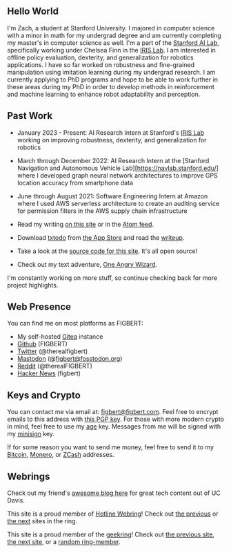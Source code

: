 ## Hello World

I'm Zach, a student at Stanford University. I majored in computer science with a minor in math for my undergrad degree and am currently completing my master's in computer science as well. I'm a part of the [Stanford AI Lab][saillink], specifically working under Chelsea Finn in the [IRIS Lab][irislink]. I am interested in offline policy evaluation, dexterity, and generalization for robotics applications. I have so far worked on robustness and fine-grained manipulation using imitation learning during my undergrad research. I am currently applying to PhD programs and hope to be able to work further in these areas during my PhD in order to develop methods in reinforcement and machine learning to enhance robot adaptability and perception.

## Past Work

- January 2023 - Present: AI Research Intern at Stanford's [IRIS Lab][irislink] working on improving robustness, dexterity, and generalization for robotics
- March through December 2022: AI Research Intern at the [Stanford Navigation and Autonomous Vehicle Lab][https://navlab.stanford.edu/] where I developed graph neural network architectures to improve GPS location accuracy from smartphone data
- June through August 2021: Software Engineering Intern at Amazon where I used AWS serverless architecture to create an auditing service for permission filters in the AWS supply chain infrastructure

- Read my writing [on this site][posts] or in the [Atom feed][atom].
- Download [txtodo][txtodo-site] from [the App Store][txtodo-store] and read
the [writeup][txtodo-article].
- Take a look at the [source code for this site][site-src]. It's all open
source!
- Check out my text adventure, [One Angry Wizard][txt-adventure].

I'm constantly working on more stuff, so continue checking back for more project
highlights.

## Web Presence

You can find me on most platforms as FIGBERT:

- My self-hosted [Gitea][gitea] instance
- [Github][github] (FIGBERT)
- [Twitter][twitter] (@therealfigbert)
- [Mastodon][mastodon] (@figbert@fosstodon.org)
- [Reddit][reddit] (@therealFIGBERT)
- [Hacker News][hn] (figbert)

## Keys and Crypto

You can contact me via email at: [figbert@figbert.com][email]. Feel free to
encrypt emails to this address with [this PGP key][pgp]. For those with more
modern crypto in mind, feel free to use my [age][age] key. Messages from me
will be signed with my [minisign][minisign] key.

If for some reason you want to send me money, feel free to send it to
my [Bitcoin][bitcoin], [Monero][monero], or [ZCash][zcash] addresses.

## Webrings

Check out my friend's [awesome blog here][burning-silicon] for great tech
content out of UC Davis.

This site is a proud member of [Hotline Webring][hotline-webring]! Check out
[the previous][hw-prev] or [the next][hw-next] sites in the ring.

This site is a proud member of the [geekring][geekring]! Check out [the previous
site][gr-prev], [the next site][gr-next], or a [random ring-member][gr-rand].

[saillink]: https://ai.stanford.edu
[irislink]: https://irislab.stanford.edu/

[posts]: @/posts/_index.md
[atom]: /atom.xml
[txtodo-site]: https://txtodo.app/
[txtodo-store]: https://apps.apple.com/us/app/txtodo/id1504609185
[txtodo-article]: @/projects/txtodo/index.md
[site-src]: https://git.figbert.com/FIGBERT/figbert.com
[txt-adventure]: /one-angry-wizard.gblorb
[gitea]: https://git.figbert.com/FIGBERT
[github]: https://github.com/figbert
[twitter]: https://twitter.com/therealfigbert
[mastodon]: https://fosstodon.org/@figbert
[reddit]: https://www.reddit.com/user/therealFIGBERT
[hn]: https://news.ycombinator.com/user?id=figbert
[email]: mailto:figbert@figbert.com
[pgp]: /publickey-pgp.asc
[age]: /age.txt
[minisign]: /minisign.pub
[bitcoin]: /bitcoin.txt
[monero]: /monero.txt
[zcash]: /zcash.txt
[burning-silicon]: https://burningsilicon.dev/
[hotline-webring]: https://hotlinewebring.club/
[hw-prev]: https://hotlinewebring.club/FIGBERT/previous
[hw-next]: https://hotlinewebring.club/FIGBERT/next
[geekring]: https://geekring.net/
[gr-prev]: http://geekring.net/site/79/previous
[gr-next]: http://geekring.net/site/79/next
[gr-rand]: http://geekring.net/site/79/random
